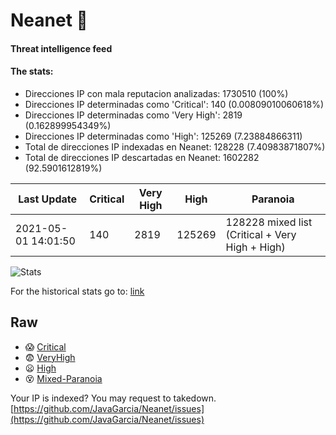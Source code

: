 # Neanet :hocho:
#### Threat intelligence feed
#### The stats:

- Direcciones IP con mala reputacion analizadas: 1730510 (100%)
- Direcciones IP determinadas como 'Critical':  140 (0.00809010060618%)
- Direcciones IP determinadas como 'Very High':  2819 (0.162899954349%)
- Direcciones IP determinadas como 'High':  125269 (7.23884866311)
- Total de direcciones IP indexadas en Neanet:  128228 (7.40983871807%)
- Total de direcciones IP descartadas en Neanet:  1602282 (92.5901612819%)

| Last Update | Critical | Very High | High | Paranoia |
| --- | --- | --- | --- | --- |
| 2021-05-01 14:01:50 | 140 | 2819 | 125269 | 128228 mixed list (Critical + Very High + High)|

![Stats](https://docs.google.com/spreadsheets/d/e/2PACX-1vSnaNMIXVabIpDJjufMlzH7poXnshF3mgd8Is1g9ytUEzVsP5my4Trn8f-xkoLLQ38xpL3HtmUexLo6/pubchart?oid=501124687&format=image)

For the historical stats go to: [link](/stats.csv)
## Raw
- :scream: [Critical](https://raw.githubusercontent.com/JavaGarcia/Neanet/master/blacklists/neanet_critical.txt)
- :fearful: [VeryHigh](https://raw.githubusercontent.com/JavaGarcia/Neanet/master/blacklists/neanet_veryHigh.txtt)
- :frowning: [High](https://raw.githubusercontent.com/JavaGarcia/Neanet/master/blacklists/neanet_high.txt)
- :dizzy_face: [Mixed-Paranoia](https://raw.githubusercontent.com/JavaGarcia/Neanet/master/blacklists/neanet_all.txt)


Your IP is indexed? You may request to takedown. [https://github.com/JavaGarcia/Neanet/issues](https://github.com/JavaGarcia/Neanet/issues)




































































































































































































































































































































































































































































































































































































































































































































































































































































































































































































































































































































































































































































































































































































































































































































































































































































































































































































































































































































































































































































































































































































































































































































































































































































































































































































































































































































































































































































































































































































































































































































































































































































































































































































































































































































































































































































































































































































































































































































































































































































































































































































































































































































































































































































































































































































































































































































































































































































































































































































































































































































































































































































































































































































































































































































































































































































































































































































































































































































































































































































































































































































































